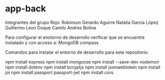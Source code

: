 # app-back
Integrantes del grupo Rojo:
Robinson Gerardo Aguirre
Natalia García López
Guillermo Leon Duque
Camilo Andres Botina 

Para configurar el enotorno de desarrollo verificar que se encuentre instalado y con acceso a:
MongoDB compass

Comandos para instalar el entorno de desarrollo para este repositorio:

npm install express
npm install mongoose
npm install --save-dev nodemon
npm install dotenv
npm install bcryptjs
npm install jsonwebtoken
npm install joi
npm install passport passport-jwt
npm install cors